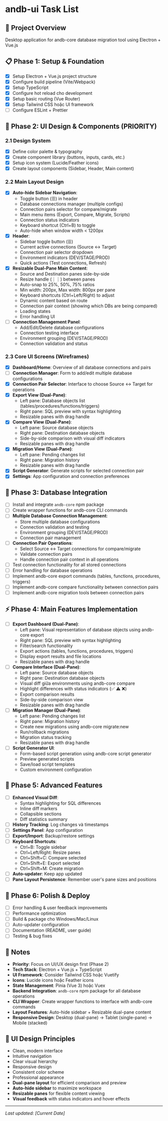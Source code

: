 # andb-ui Task List

## 🎯 Project Overview
Desktop application for andb-core database migration tool using Electron + Vue.js

## 📋 Phase 1: Setup & Foundation
- [x] Setup Electron + Vue.js project structure
- [x] Configure build pipeline (Vite/Webpack)
- [x] Setup TypeScript
- [x] Configure hot reload cho development
- [x] Setup basic routing (Vue Router)
- [x] Setup Tailwind CSS hoặc UI framework
- [ ] Configure ESLint + Prettier

## 🎨 Phase 2: UI Design & Components (PRIORITY)
### 2.1 Design System
- [x] Define color palette & typography
- [x] Create component library (buttons, inputs, cards, etc.)
- [x] Setup icon system (Lucide/Feather icons)
- [x] Create layout components (Sidebar, Header, Main content)

### 2.2 Main Layout Design
- [x] **Auto-hide Sidebar Navigation**: 
  - Toggle button (☰) in header
  - Database connections manager (multiple configs)
  - Connection pairs selector for compare/migrate
  - Main menu items (Export, Compare, Migrate, Scripts)
  - Connection status indicators
  - Keyboard shortcut (Ctrl+B) to toggle
  - Auto-hide when window width < 1200px
- [x] **Header**: 
  - Sidebar toggle button (☰)
  - Current active connections (Source ↔ Target)
  - Connection pair selector dropdown
  - Environment indicators (DEV/STAGE/PROD)
  - Quick actions (Test connections, Refresh)
- [x] **Resizable Dual-Pane Main Content**: 
  - Source and Destination panes side-by-side
  - Resize handle (⋮⋮) between panes
  - Auto-snap to 25%, 50%, 75% ratios
  - Min width: 200px, Max width: 800px per pane
  - Keyboard shortcuts (Ctrl+Left/Right) to adjust
  - Dynamic content based on route
  - Connection pair context (showing which DBs are being compared)
  - Loading states
  - Error handling UI
- [ ] **Connection Management Panel**:
  - Add/Edit/Delete database configurations
  - Connection testing interface
  - Environment grouping (DEV/STAGE/PROD)
  - Connection validation and status

### 2.3 Core UI Screens (Wireframes)
- [x] **Dashboard/Home**: Overview of all database connections and pairs
- [ ] **Connection Manager**: Form to add/edit multiple database configurations
- [x] **Connection Pair Selector**: Interface to choose Source ↔ Target for operations
- [x] **Export View (Dual-Pane)**: 
  - Left pane: Database objects list (tables/procedures/functions/triggers)
  - Right pane: SQL preview with syntax highlighting
  - Resizable panes with drag handle
- [x] **Compare View (Dual-Pane)**: 
  - Left pane: Source database objects
  - Right pane: Destination database objects
  - Side-by-side comparison with visual diff indicators
  - Resizable panes with drag handle
- [x] **Migration View (Dual-Pane)**: 
  - Left pane: Pending changes list
  - Right pane: Migration history
  - Resizable panes with drag handle
- [x] **Script Generator**: Generate scripts for selected connection pair
- [x] **Settings**: App configuration and connection preferences

## 🔧 Phase 3: Database Integration
- [ ] Install and integrate `andb-core` npm package
- [ ] Create wrapper functions for andb-core CLI commands
- [ ] **Multiple Database Connection Management**:
  - Store multiple database configurations
  - Connection validation and testing
  - Environment grouping (DEV/STAGE/PROD)
  - Connection pair management
- [ ] **Connection Pair Operations**:
  - Select Source ↔ Target connections for compare/migrate
  - Validate connection pairs
  - Handle connection pair context in all operations
- [ ] Test connection functionality for all stored connections
- [ ] Error handling for database operations
- [ ] Implement andb-core export commands (tables, functions, procedures, triggers)
- [ ] Implement andb-core compare functionality between connection pairs
- [ ] Implement andb-core migration tools between connection pairs

## ⚡ Phase 4: Main Features Implementation
- [ ] **Export Dashboard (Dual-Pane)**: 
  - Left pane: Visual representation of database objects using andb-core export
  - Right pane: SQL preview with syntax highlighting
  - Filter/search functionality
  - Export actions (tables, functions, procedures, triggers)
  - Display export results and file locations
  - Resizable panes with drag handle
- [ ] **Compare Interface (Dual-Pane)**: 
  - Left pane: Source database objects
  - Right pane: Destination database objects
  - Visual diff giữa environments using andb-core compare
  - Highlight differences with status indicators (✅ ⚠️ ❌)
  - Export comparison results
  - Side-by-side comparison view
  - Resizable panes with drag handle
- [ ] **Migration Manager (Dual-Pane)**: 
  - Left pane: Pending changes list
  - Right pane: Migration history
  - Create new migrations using andb-core migrate:new
  - Run/rollback migrations
  - Migration status tracking
  - Resizable panes with drag handle
- [ ] **Script Generator UI**: 
  - Form-based script generation using andb-core script generator
  - Preview generated scripts
  - Save/load script templates
  - Custom environment configuration

## 🚀 Phase 5: Advanced Features
- [ ] **Enhanced Visual Diff**: 
  - Syntax highlighting for SQL differences
  - Inline diff markers
  - Collapsible sections
  - Diff statistics summary
- [ ] **History Tracking**: Log changes và timestamps
- [ ] **Settings Panel**: App configuration
- [ ] **Export/Import**: Backup/restore settings
- [ ] **Keyboard Shortcuts**: 
  - Ctrl+B: Toggle sidebar
  - Ctrl+Left/Right: Resize panes
  - Ctrl+Shift+C: Compare selected
  - Ctrl+Shift+E: Export selected
  - Ctrl+Shift+M: Create migration
- [ ] **Auto-updater**: Keep app updated
- [ ] **Pane Layout Persistence**: Remember user's pane sizes and positions

## 🎯 Phase 6: Polish & Deploy
- [ ] Error handling & user feedback improvements
- [ ] Performance optimization
- [ ] Build & package cho Windows/Mac/Linux
- [ ] Auto-updater configuration
- [ ] Documentation (README, user guide)
- [ ] Testing & bug fixes

## 📝 Notes
- **Priority**: Focus on UI/UX design first (Phase 2)
- **Tech Stack**: Electron + Vue.js + TypeScript
- **UI Framework**: Consider Tailwind CSS hoặc Vuetify
- **Icons**: Lucide icons hoặc Feather icons
- **State Management**: Pinia (Vue 3) hoặc Vuex
- **Backend Integration**: `andb-core` npm package for all database operations
- **CLI Wrapper**: Create wrapper functions to interface with andb-core commands
- **Layout Features**: Auto-hide sidebar + Resizable dual-pane content
- **Responsive Design**: Desktop (dual-pane) → Tablet (single-pane) → Mobile (stacked)

## 🎨 UI Design Principles
- Clean, modern interface
- Intuitive navigation
- Clear visual hierarchy
- Responsive design
- Consistent color scheme
- Professional appearance
- **Dual-pane layout** for efficient comparison and preview
- **Auto-hide sidebar** to maximize workspace
- **Resizable panes** for flexible content viewing
- **Visual feedback** with status indicators and hover effects

---
*Last updated: [Current Date]*
